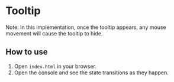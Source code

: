 # Tooltip

Note: In this implementation, once the tooltip appears, any mouse movement will cause the tooltip to hide.

## How to use

1. Open `index.html` in your browser.
2. Open the console and see the state transitions as they happen.
